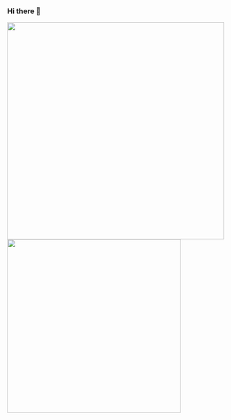 ### Hi there 👋

<a href="https://github.com/dmorita00">
  <img width="500" align="center" src="https://github-readme-stats.vercel.app/api?username=dmorita00&count_private=true&show_icons=true&theme=dracula" />
</a>
<a href="https://github.com/dmorita00">
  <img width="400" align="center" src="https://github-readme-stats.vercel.app/api/top-langs/?username=dmorita00&layout=compact" />
</a>

<!--
**dmorita00/dmorita00** is a ✨ _special_ ✨ repository because its `README.md` (this file) appears on your GitHub profile.

Here are some ideas to get you started:

- 🔭 I’m currently working on ...
- 🌱 I’m currently learning ...
- 👯 I’m looking to collaborate on ...
- 🤔 I’m looking for help with ...
- 💬 Ask me about ...
- 📫 How to reach me: ...
- 😄 Pronouns: ...
- ⚡ Fun fact: ...
-->
